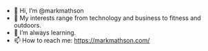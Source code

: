 - 👋 Hi, I’m @markmathson
- 👀 My interests range from technology and business to fitness and outdoors.
- 🌱 I’m always learning.
- 📫 How to reach me: https://markmathson.com/

<!---
markmathson/markmathson is a ✨ special ✨ repository because its `README.md` (this file) appears on your GitHub profile.
You can click the Preview link to take a look at your changes.
--->
